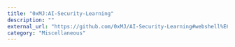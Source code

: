 ```yaml
---
title: "0xMJ:AI-Security-Learning"
description: ""
external_url: "https://github.com/0xMJ/AI-Security-Learning#webshell%E6%A3%80%E6%B5%8B"
category: "Miscellaneous"
---
```


